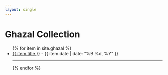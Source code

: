 ```yaml
---
layout: single
---
```


<h1>Ghazal Collection</h1>

<ul>
  {% for item in site.ghazal %}
    <li>
      <a href="{{ item.url | relative_url }}">{{ item.title }}</a>
      <span> - {{ item.date | date: "%B %d, %Y" }}</span>
    </li>
  <hr>
  {% endfor %}
</ul>







